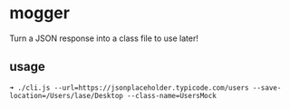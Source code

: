 # mogger
Turn a JSON response into a class file to use later!

## usage
`➜ ./cli.js --url=https://jsonplaceholder.typicode.com/users --save-location=/Users/lase/Desktop --class-name=UsersMock`
